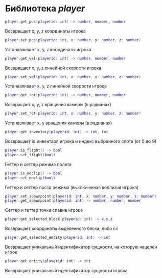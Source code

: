 # Библиотека *player*

```lua
player.get_pos(playerid: int) -> number, number, number
```

Возвращает x, y, z координаты игрока

```lua
player.set_pos(playerid: int, x: number, y: number, z: number)
```

Устанавливает x, y, z координаты игрока

```lua
player.get_vel(playerid: int) -> number, number, number
```

Возвращает x, y, z линейной скорости игрока

```lua
player.set_vel(playerid: int, x: number, y: number, z: number)
```

Устанавливает x, y, z линейной скорости игрока

```lua
player.get_rot(playerid: int) -> number, number, number
```

Возвращает x, y, z вращения камеры (в радианах)

```lua
player.set_rot(playerid: int, x: number, y: number, z: number)
```

Устанавливает x, y вращения камеры (в радианах)

```lua
player.get_inventory(playerid: int) -> int, int
```

Возвращает id инвентаря игрока и индекс выбранного слота (от 0 до 9)

```lua
player.is_flight() -> bool
player.set_flight(bool)
```

Геттер и сеттер режима полета

```lua
player.is_noclip() -> bool
player.set_noclip(bool)
```

Геттер и сеттер noclip режима (выключенная коллизия игрока)

```lua
player.set_spawnpoint(playerid: int, x: number, y: number, z: number) 
player.get_spawnpoint(playerid: int) -> number, number, number
```

Сеттер и геттер точки спавна игрока

```lua
player.get_selected_block(playerid: int) -> x,y,z
```

Возвращает координаты выделенного блока, либо nil

```lua
player.get_selected_entity(playerid: int) -> int
```

Возвращает уникальный идентификатор сущности, на которую нацелен игрок

```lua
player.get_entity(playerid: int) -> int
```

Возвращает уникальный идентификатор сущности игрока
